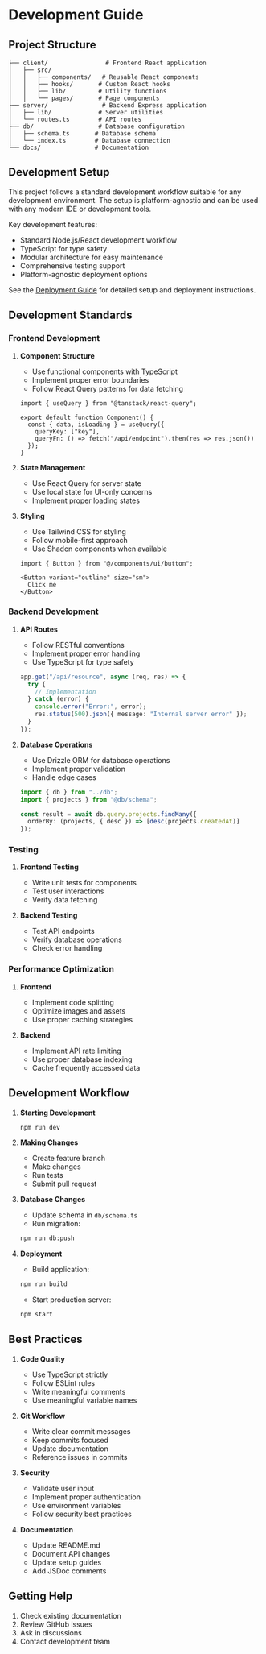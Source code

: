 # Development Guide

## Project Structure

```
├── client/                # Frontend React application
│   ├── src/
│   │   ├── components/   # Reusable React components
│   │   ├── hooks/       # Custom React hooks
│   │   ├── lib/         # Utility functions
│   │   └── pages/       # Page components
├── server/               # Backend Express application
│   ├── lib/             # Server utilities
│   └── routes.ts        # API routes
├── db/                  # Database configuration
│   ├── schema.ts       # Database schema
│   └── index.ts        # Database connection
└── docs/               # Documentation
```

## Development Setup

This project follows a standard development workflow suitable for any development environment. The setup is platform-agnostic and can be used with any modern IDE or development tools.

Key development features:
- Standard Node.js/React development workflow
- TypeScript for type safety
- Modular architecture for easy maintenance
- Comprehensive testing support
- Platform-agnostic deployment options

See the [Deployment Guide](DEPLOYMENT.md) for detailed setup and deployment instructions.

## Development Standards

### Frontend Development

1. **Component Structure**
   - Use functional components with TypeScript
   - Implement proper error boundaries
   - Follow React Query patterns for data fetching
   ```tsx
   import { useQuery } from "@tanstack/react-query";
   
   export default function Component() {
     const { data, isLoading } = useQuery({
       queryKey: ["key"],
       queryFn: () => fetch("/api/endpoint").then(res => res.json())
     });
   }
   ```

2. **State Management**
   - Use React Query for server state
   - Use local state for UI-only concerns
   - Implement proper loading states

3. **Styling**
   - Use Tailwind CSS for styling
   - Follow mobile-first approach
   - Use Shadcn components when available
   ```tsx
   import { Button } from "@/components/ui/button";
   
   <Button variant="outline" size="sm">
     Click me
   </Button>
   ```

### Backend Development

1. **API Routes**
   - Follow RESTful conventions
   - Implement proper error handling
   - Use TypeScript for type safety
   ```typescript
   app.get("/api/resource", async (req, res) => {
     try {
       // Implementation
     } catch (error) {
       console.error("Error:", error);
       res.status(500).json({ message: "Internal server error" });
     }
   });
   ```

2. **Database Operations**
   - Use Drizzle ORM for database operations
   - Implement proper validation
   - Handle edge cases
   ```typescript
   import { db } from "../db";
   import { projects } from "@db/schema";
   
   const result = await db.query.projects.findMany({
     orderBy: (projects, { desc }) => [desc(projects.createdAt)]
   });
   ```

### Testing

1. **Frontend Testing**
   - Write unit tests for components
   - Test user interactions
   - Verify data fetching

2. **Backend Testing**
   - Test API endpoints
   - Verify database operations
   - Check error handling

### Performance Optimization

1. **Frontend**
   - Implement code splitting
   - Optimize images and assets
   - Use proper caching strategies

2. **Backend**
   - Implement API rate limiting
   - Use proper database indexing
   - Cache frequently accessed data

## Development Workflow

1. **Starting Development**
   ```bash
   npm run dev
   ```

2. **Making Changes**
   - Create feature branch
   - Make changes
   - Run tests
   - Submit pull request

3. **Database Changes**
   - Update schema in `db/schema.ts`
   - Run migration:
   ```bash
   npm run db:push
   ```

4. **Deployment**
   - Build application:
   ```bash
   npm run build
   ```
   - Start production server:
   ```bash
   npm start
   ```

## Best Practices

1. **Code Quality**
   - Use TypeScript strictly
   - Follow ESLint rules
   - Write meaningful comments
   - Use meaningful variable names

2. **Git Workflow**
   - Write clear commit messages
   - Keep commits focused
   - Update documentation
   - Reference issues in commits

3. **Security**
   - Validate user input
   - Implement proper authentication
   - Use environment variables
   - Follow security best practices

4. **Documentation**
   - Update README.md
   - Document API changes
   - Update setup guides
   - Add JSDoc comments

## Getting Help

1. Check existing documentation
2. Review GitHub issues
3. Ask in discussions
4. Contact development team
